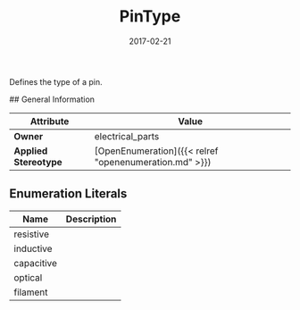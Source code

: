 ﻿---
title: PinType
toc: false
type: specs
date: "2017-02-21"
draft: false
specification: VEC
version: 1.1.3
documentType: "Recommendation"
elementType: Class
classes:
  - PinType
menu_name: vec-1.1.3
---
<p> Defines the type of a pin.      </p>
## General Information

| Attribute               | Value |
|-------------------------|-------|
| **Owner**               | electrical_parts |
| **Applied Stereotype**  | [OpenEnumeration]({{< relref "openenumeration.md" >}})<br/>  |

## Enumeration Literals
| Name          | **Description** |
|---------------|-----------------|
| resistive |  |
| inductive |  |
| capacitive |  |
| optical |  |
| filament |  |
